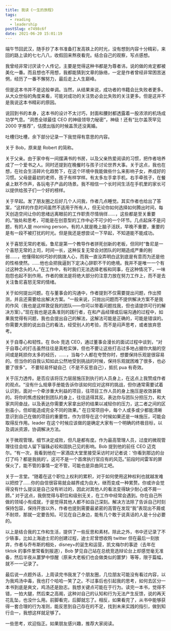 ```yaml
---
title: 我读《一生的旅程》
tags:
  - reading
  - leadership
postSlug: e7498c6f
date: 2021-06-20 15:01:19
---
```


端午节回武汉，随手抄了本书准备打发高铁上的时光，没有想到内容十分精彩，来回的路上读的七七八八，收假回来熬夜看完。结合自己的观察，写点感想。

我曾经非常讨厌读个人传记，主要是觉得这种书都是为尊者讳，说的做的肯定都被美化一番。而且想也不用想，我都能猜到文章的脉络，一定是作者曾经非常困苦迷惘，经历了一番不懈努力，最后走上人生巅峰。

但是这本书并不是这般单调。当然，从结果来说，成功者的书籍会比失败者更多。从大众世俗的角度来看，可能对成功的关注势必会比失败的关注更多。但是这并不是我说这本书精彩的原因。

说回到书的本身，这本书的设计不太讨巧，封面和腰封都透露着一股浓浓的机场成功学气息。“洞悉全球最佳 CEO 的神级领导力秘密”，神级！还有“比尔盖茨罕见 2000 字推荐”，估摸出版的时候盖茨还没离婚。

吐槽归吐槽，余下部分记录一下我觉得有意思的内容。

关于 Bob，原来是 Robert 的简称。

关于父亲。由于家中有一间摆满书的书房，以及父亲热爱阅读的习惯，把作者培养成了一个爱书之人。同时还提到在晚餐时与孩子讨论世界大事。关于这点，我也在想，在社会生活碎片化趋势下，在这个环境中我能做些什么来影响子女，养成好的习惯。父母是最初的老师，孩子有样学样。有太多左手拿手机，右手牵孩子，在餐桌上默不作声，各玩电子产品的场景。我不相信一个长时间生活在手机里的家长可以提供给孩子们一个好的榜样。

关于早起。发了朋友圈之后好几个人问我，作者几点睡觉。其实作者也给出了答案，“这样的作息时间虽然不适用于所有人，但无论你如何选择如何腾出时间，每天创造空间让你的思绪远离眼前的工作职责尽情徜徉……，这些都是至关重要的。”独处和思考，可能是在创意型的工作中必不可少的一个环节。几点起床不是问题，有的人是 morning person，有的人就是晚上脑子活跃，早晚不重要，重要的是有一段不被打扰的时光。但是我还是想尝试一下早起，不知道能不能成功。

关于喜怒无常的老板。鲁尼是第一个教导作者拼死创新的老板，但同时“鲁尼是一个喜怒无常的上司，时间一长，这种反复无常会对团队的时期造成严重的削弱……，他懂得如何巧妙的挑拨人心，而我一直没弄明白这到底是有意而为还是他的性格使然。……他也会把我逼到下定决心辞职不干的绝境。我并不是唯一一个有过这种念头的人。”在工作中，有时我们无法选择老板和同事，在这种情况下，一味抱怨也起不到作用。作者的做法是将绝大部分的注意力放在努力工作上，而不是去关注鲁尼喜怒无常的情绪。

关于如何提出问题。在与董事会的沟通中，作者提到不仅需要提出问题，作出预测，并且还需要给出解决方案。“一般来说，只抛出问题而不提供解决方案不是我的作风（我也是这样敦促我的团队——你可以带着问题找我，但也请提供可行的解决方案）。”现在我也是这条准则的践行者，在和产品经理或后端沟通的过程中，如果我觉得有问题，我也会提出自己的解法，这解法可能是正确的，可能是错误的。你需要大胆的说出自己的看法，经受别人的考验，而不是闷声思考，或者放弃思考。

关于自尊心和韧性。在 Bob 竞选 CEO，通过董事会漫长的面试过程中谈到，“对于自尊心的打击虽然往往是真枪实弹，但也不要让这些打击过多地占据你大脑的空间或是耗损你太多的经历，……，当每个人都在夸赞你时，想要保持乐观是很容易的。但当你的自我认知如此公然地受到挑战的时候，保持乐观就困难了很多，也必要了很多”。 不要轻易怀疑自己（不是不反思自己），抵抗 pua 有奇效。

关于压力透传。是否应该将压力层层施压到执行的人员身上，在这点上我赞成作者的观点。“没有什么规章手册能告诉你该如何应对这样的挑战，但你通常需要试着认识到，面对一个牵涉重大利益的项目，往项目工作人员的身上施压是收效甚微的。将你的焦虑投射到团队的身上，往往适得其反。表达你与团队分担压力，和大家共同奋战，以及表达你需要大家拿出好的结果以减轻你的压力，这二者之间的区别虽小，但却能造成完全不同的效果。” 在日常项目中，每个人或多或少都能清晰意识到自己在做的项目的重要性，作为领导在这个时候如果还是一味施压，可能会取得反作用。leader 在这个时候应该做的是确定大家有一个明确的终极目标，以及调派资源，协调解决方法。

关于微观管理。细节决定成败，但凡是都有度。作为最高管理人员，过度的微观管理往往会给人留下锱铢必较和固执己见的影响。Bob 提到他的前任 CEO 迈克尔。“有一次，我看到他在一家酒店大堂里接受采访时对记者说：‘你看到那边的台灯了吗？都是我挑的’。这可不是一个首席执行官应有的风范。”前段时间雷军的屏保火了，能不管的事情一定不管，可能也是异曲同工吧。

关于一言堂。“随着在这个职位上权利的累积，对于如何使用这种权利也就越发难以把控了……你的自信很容易就会越界成为自大，继而变成一种累赘。你或许会觉得没有什么提议是自己没有听过的，因此对其他人的看法变得缺少耐心或不屑一顾。” 对于这点，我倒觉得与职位和级别无关，在工作中经常会遇到。你在自己所做的领域小有成就，于是觉得其他人都不如自己深刻。解决方法除了告诉自己时刻保持包容，保持开放以外，作者也提到需要最紧密的高管在发现“我”表现出不屑或不耐烦，那就一定要告知。可见在自己身边，能有几个敢于说真话的人是十分必要的。

以上是结合我的工作和生活，提供了一些反思和素材。除此之外，书中还记录了不少轶事，比如上海迪士尼的创建过程，迪士尼曾想收购 twitter 但在最后一刻放弃，作者与乔布斯的相处，disney+的诞生和运营，凯文梅尔的事迹（去年在 tiktok 的事件里常看到报道），Bob 梦见自己站在总统竞选辩论台上却感觉毫无准备，然后半夜从噩梦中惊醒（原来大老板们也会做类似的噩梦）等等，限于篇幅，就不一一记录了。

最后说一点题外话，上周读完书我发了个朋友圈，几位朋友可能没有看过内容，以为我鸡汤中毒，我也打个哈哈一笑了之。不过事后也引起我的思考，如何去区分一本书到底是爽文，鸡汤还是励志。我想关键点可能在于行为。读完一本书，觉得不错，一拍大腿，然后束之高阁，这种对自己的认知和行为无法产生反馈，说的再天花乱坠，也没什么用。前脚看完，后脚就忘了。相反，如果看完了，从书中能够获得一套合理的行为准则，能反思到自己存在的不足，找到未来实践的指引，做到知行合一，我想这样就足够了。

一些思考，欢迎指正。如果朋友感兴趣，推荐大家阅读。
